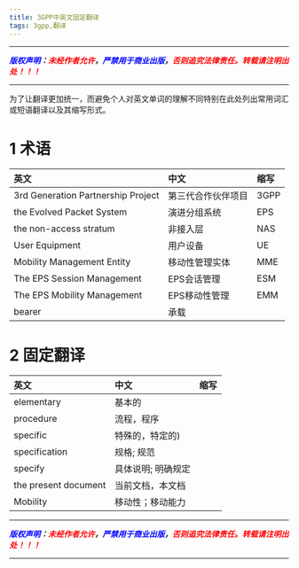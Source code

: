 ```yaml
---
title: 3GPP中英文固定翻译
tags: 3gpp,翻译
---
```



------

***<font color=blue>版权声明</font>：<font color=red>未经作者允许</font>，<font color=blue>严禁用于商业出版</font>，<font color=red>否则追究法律责任。转载请注明出处！！！</font>***

------

为了让翻译更加统一，而避免个人对英文单词的理解不同特别在此处列出常用词汇或短语翻译以及其缩写形式。

# 1 术语
|英文|中文|缩写|
|:--|:--|:--|
|3rd Generation Partnership Project|第三代合作伙伴项目|3GPP|
| the Evolved Packet System|演进分组系统|EPS|
|the non-access stratum |非接入层|NAS|
|User Equipment|用户设备|UE|
|Mobility Management Entity|移动性管理实体|MME|
|The EPS Session Management|EPS会话管理| ESM|
|The EPS Mobility Management|EPS移动性管理| EMM |
|bearer|承载|
# 2 固定翻译
|英文|中文|缩写|
|:--|:--|:--|
|elementary |基本的|
|procedure |流程，程序|
|specific | 特殊的，特定的)|
|specification|规格; 规范|
|specify |具体说明; 明确规定|
|the present document|当前文档，本文档|
|Mobility |移动性；移动能力|





------

***<font color=blue>版权声明</font>：<font color=red>未经作者允许</font>，<font color=blue>严禁用于商业出版</font>，<font color=red>否则追究法律责任。转载请注明出处！！！</font>***

------
